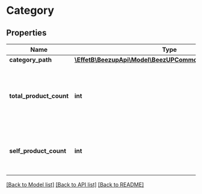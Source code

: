 # Category

## Properties
Name | Type | Description | Notes
------------ | ------------- | ------------- | -------------
**category_path** | [**\EffetB\BeezupApi\Model\BeezUPCommonCatalogCategoryPath**](BeezUPCommonCatalogCategoryPath.md) |  | 
**total_product_count** | **int** | The total product count related to this category and his sub categories | 
**self_product_count** | **int** | The product count related to this category | 

[[Back to Model list]](../README.md#documentation-for-models) [[Back to API list]](../README.md#documentation-for-api-endpoints) [[Back to README]](../README.md)


